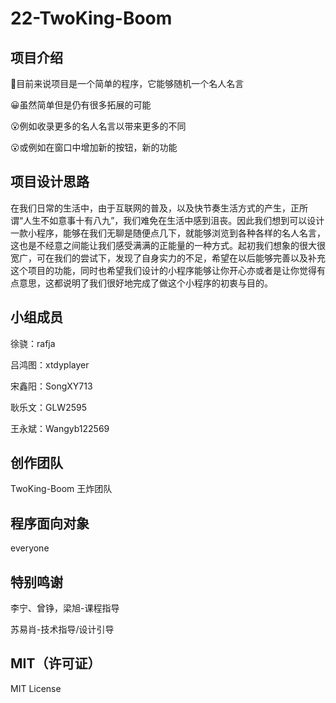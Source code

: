 # 22-TwoKing-Boom
## 项目介绍
:rofl:目前来说项目是一个简单的程序，它能够随机一个名人名言

:grinning:虽然简单但是仍有很多拓展的可能

:open_mouth:例如收录更多的名人名言以带来更多的不同

:open_mouth:或例如在窗口中增加新的按钮，新的功能

## 项目设计思路
在我们日常的生活中，由于互联网的普及，以及快节奏生活方式的产生，正所谓“人生不如意事十有八九”，我们难免在生活中感到沮丧。因此我们想到可以设计一款小程序，能够在我们无聊是随便点几下，就能够浏览到各种各样的名人名言，这也是不经意之间能让我们感受满满的正能量的一种方式。起初我们想象的很大很宽广，可在我们的尝试下，发现了自身实力的不足，希望在以后能够完善以及补充这个项目的功能，同时也希望我们设计的小程序能够让你开心亦或者是让你觉得有点意思，这都说明了我们很好地完成了做这个小程序的初衷与目的。

## 小组成员

徐骁：rafja

吕鸿图：xtdyplayer

宋鑫阳：SongXY713

耿乐文：GLW2595

王永斌：Wangyb122569


## 创作团队
TwoKing-Boom
王炸团队


## 程序面向对象
everyone


## 特别鸣谢
李宁、曾铮，梁旭-课程指导

苏易肖-技术指导/设计引导

## MIT（许可证）
MIT License

